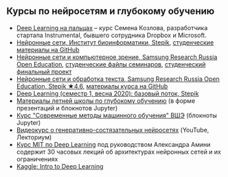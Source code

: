 ## Курсы по нейросетям и глубокому обучению
- [Deep Learning на пальцах](https://www.youtube.com/watch?v=_q46x0tq2FQ&list=PL5FkQ0AF9O_o2Eb5Qn8pwCDg7TniyV1Wb) – курс Семена Козлова, разработчика стартапа Instrumental, бывшего сотрудника Dropbox и Microsoft.
- [Нейронные сети, Институт биоинформатики, Stepik](https://stepik.org/course/401), [студенческие материалы на GitHub](https://github.com/stacymiller/stepic_neural_networks_public)
- [Нейронные сети и компьютерное зрение, Samsung Research Russia Open Education](https://stepik.org/course/50352), [студенческие файлы семинаров](https://github.com/smartsinovich/Stepik_NeuralNetworks_and_ComputerVision), [студенческий финальный проект](https://github.com/ValentinKovalev/Samsung-stepik-cv-course-final-task)
- [Нейронные сети и обработка текста, Samsung Research Russia Open Education, Stepik ★4.6](https://stepik.org/course/54098), [материалы курса на GitHub](https://github.com/Samsung-IT-Academy/stepik-dl-nlp)
- [Deep Learning (семестр 1, весна 2020): базовый поток, Stepik](https://stepik.org/course/65388/)
- [Материалы летней школы по глубокому обучению](https://github.com/olferuk/MLSummerSchool) (в форме презентаций и блокнотов Jupyter)
- [Курс "Современные методы машинного обучения" ВШЭ](https://github.com/hse-ds/iad-deep-learning) (блокноты Jupyter)
- [Видеокурс о генеративно-состязательных нейросетях](https://www.youtube.com/watch?v=SlJgPIOlpiI&list=PL-_cKNuVAYAVA2LtnKTukF6nKGnXhk0OB) (YouTube, Лекториум)
- [Курс MIT по Deep Learning](https://www.youtube.com/watch?v=njKP3FqW3Sk&list=PLtBw6njQRU-rwp5__7C0oIVt26ZgjG9NI) под руководством Александра Амини содержит 30 часовых лекций об архитектурах нейронных сетей и их ограничениях
- [Kaggle: Intro to Deep Learning](https://www.kaggle.com/learn/intro-to-deep-learning)